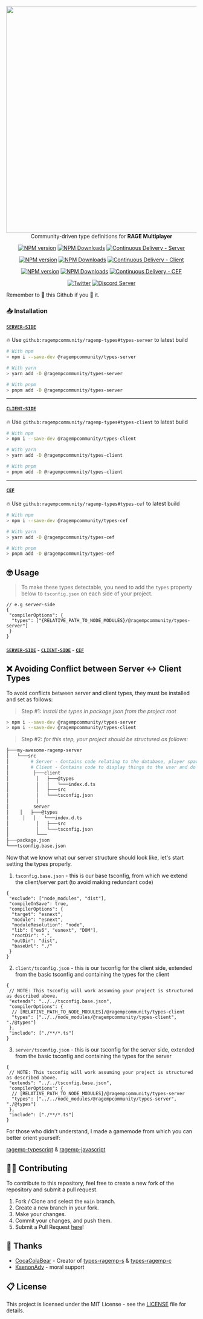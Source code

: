 <p align="center">
 <img src="https://i.imgur.com/XN2rFqw.png" width="600"/><br>
 Community-driven type definitions for <strong>RAGE Multiplayer</strong>
</p>

<p align="center">
    <a href="https://www.npmjs.com/package/@ragempcommunity/types-server" target="__blank"><img src="https://img.shields.io/npm/v/@ragempcommunity/types-server?color=efc75a&label=Server" alt="NPM version"></a>
    <a href="https://www.npmjs.com/package/@ragempcommunity/types-server" target="__blank"><img alt="NPM Downloads" src="https://img.shields.io/npm/dm/@ragempcommunity/types-server?color=50a36f&label="></a>
    <a href="https://github.com/ragempcommunity/ragemp-types/actions/workflows/cd-server.yml" target="__blank"><img alt="Continuous Delivery - Server" src="https://img.shields.io/github/workflow/status/ragempcommunity/ragemp-types/Continuous%20Delivery%20-%20Server"></a>
</p>

<p align="center">
 <a href="https://www.npmjs.com/package/@ragempcommunity/types-client" target="__blank"><img src="https://img.shields.io/npm/v/@ragempcommunity/types-client?color=efc75a&label=Client" alt="NPM version"></a>
 <a href="https://www.npmjs.com/package/@ragempcommunity/types-client" target="__blank"><img alt="NPM Downloads" src="https://img.shields.io/npm/dm/@ragempcommunity/types-client?color=50a36f&label="></a>
 <a href="https://github.com/ragempcommunity/ragemp-types/actions/workflows/cd-client.yml" target="__blank"><img alt="Continuous Delivery - Client" src="https://img.shields.io/github/workflow/status/ragempcommunity/ragemp-types/Continuous%20Delivery%20-%20Client"></a>
</p>

<p align="center">
 <a href="https://www.npmjs.com/package/@ragempcommunity/types-cef" target="__blank"><img src="https://img.shields.io/npm/v/@ragempcommunity/types-cef?color=efc75a&label=CEF" alt="NPM version"></a>
 <a href="https://www.npmjs.com/package/@ragempcommunity/types-cef" target="__blank"><img alt="NPM Downloads" src="https://img.shields.io/npm/dm/@ragempcommunity/types-cef?color=50a36f&label="></a>
 <a href="https://github.com/ragempcommunity/ragemp-types/actions/workflows/cd-cef.yml" target="__blank"><img alt="Continuous Delivery - CEF" src="https://img.shields.io/github/workflow/status/ragempcommunity/ragemp-types/Continuous%20Delivery%20-%20Cef"></a>
</p>

<p align="center">
 <a href="https://twitter.com/ragemultiplayer" target="__blank"><img alt="Twitter" src="https://img.shields.io/twitter/follow/ragemultiplayer.svg?maxAge=86400"></a>
 <a href="https://discord.com/invite/tChBaeu" target="__blank"><img alt="Discord Server" src="https://img.shields.io/discord/183979885788659713?label=discord&color=7289da"></a>
</p>

Remember to 🌟 this Github if you 💖 it.

### 📥 Installation

#### [`SERVER-SIDE`](https://github.com/ragempcommunity/ragemp-types/tree/main/packages/server)

:fire: Use `github:ragempcommunity/ragemp-types#types-server` to latest build

```bash
# With npm
> npm i --save-dev @ragempcommunity/types-server

# With yarn
> yarn add -D @ragempcommunity/types-server

# With pnpm
> pnpm add -D @ragempcommunity/types-server
```

---

#### [`CLIENT-SIDE`](https://github.com/ragempcommunity/ragemp-types/tree/main/packages/client)

:fire: Use `github:ragempcommunity/ragemp-types#types-client` to latest build

```sh
# With npm
> npm i --save-dev @ragempcommunity/types-client

# With yarn
> yarn add -D @ragempcommunity/types-client

# With pnpm
> pnpm add -D @ragempcommunity/types-client
```

---

#### [`CEF`](https://github.com/ragempcommunity/ragemp-types/tree/main/packages/cef)

:fire: Use `github:ragempcommunity/ragemp-types#types-cef` to latest build

```bash
# With npm
> npm i --save-dev @ragempcommunity/types-cef

# With yarn
> yarn add -D @ragempcommunity/types-cef

# With pnpm
> pnpm add -D @ragempcommunity/types-cef
```

## 🤓 Usage

> To make these types detectable, you need to add the `types` property below to `tsconfig.json` on each side of your project.

```jsonc
// e.g server-side
{
 "compilerOptions": {
  "types": ["{RELATIVE_PATH_TO_NODE_MODULES}/@ragempcommunity/types-server"]
 }
}
```

#### [`SERVER-SIDE`](https://github.com/ragempcommunity/ragemp-types/tree/main/packages/server) - [`CLIENT-SIDE`](https://github.com/ragempcommunity/ragemp-types/tree/main/packages/client) - [`CEF`](https://github.com/ragempcommunity/ragemp-types/tree/main/packages/cef)

## ❌ Avoiding Conflict between Server <-> Client Types

To avoid conflicts between server and client types, they must be installed and set as follows:

> Step #1: _install the types in package.json from the project root_

```sh
> npm i --save-dev @ragempcommunity/types-server
> npm i --save-dev @ragempcommunity/types-client
```

> Step #2: _for this step, your project should be structured as follows:_

```sh
├───my-awesome-ragemp-server
│   └───src
│        # Server - Contains code relating to the database, player spawning, etc.
│        # Client - Contains code to display things to the user and do things to them.
│         ├───client
│          │   ├───@types
│          │   │   └───index.d.ts
│          │   ├───src
│          │   └───tsconfig.json
│          │
│         server
│    │   ├───@types
│     │   │   └───index.d.ts
│          │   ├───src
│          │   └───tsconfig.json
│          └───
├───package.json
└───tsconfig.base.json
```

Now that we know what our server structure should look like, let's start setting the types properly.

1. `tsconfig.base.json` - this is our base tsconfig, from which we extend the client/server part (to avoid making redundant code)

```jsonc
{
 "exclude": ["node_modules", "dist"],
 "compileOnSave": true,
 "compilerOptions": {
  "target": "esnext",
  "module": "esnext",
  "moduleResolution": "node",
  "lib": ["es6", "esnext", "DOM"],
  "rootDir": ".",
  "outDir": "dist",
  "baseUrl": "./"
 }
}
```

2. `client/tsconfig.json` - this is our tsconfig for the client side, extended from the basic tsconfig and containing the types for the client

```jsonc
{
 // NOTE: This tsconfig will work assuming your project is structured as described above.
 "extends": "../../tsconfig.base.json",
 "compilerOptions": {
  // [RELATIVE_PATH_TO_NODE_MODULES]/@ragempcommunity/types-client
  "types": ["../../node_modules/@ragempcommunity/types-client", "./@types"]
 },
 "include": ["./**/*.ts"]
}
```

3. `server/tsconfig.json` - this is our tsconfig for the server side, extended from the basic tsconfig and containing the types for the server

```jsonc
{
 // NOTE: This tsconfig will work assuming your project is structured as described above.
 "extends": "../../tsconfig.base.json",
 "compilerOptions": {
  // [RELATIVE_PATH_TO_NODE_MODULES]/@ragempcommunity/types-server
  "types": ["../../node_modules/@ragempcommunity/types-server", "./@types"]
 },
 "include": ["./**/*.ts"]
}
```

For those who didn't understand, I made a gamemode from which you can better orient yourself:

[ragemp-typescript](https://github.com/LeonardSSH/ragemp-typescript) & [ragemp-javascript](https://github.com/LeonardSSH/ragemp-javascript)

## 👨‍💻 Contributing

To contribute to this repository, feel free to create a new fork of the repository and submit a pull request.

1. Fork / Clone and select the `main` branch.
2. Create a new branch in your fork.
3. Make your changes.
4. Commit your changes, and push them.
5. Submit a Pull Request [here](https://github.com/ragempcommunity/ragemp-types/pulls)!

## 🎉 Thanks

- [CocaColaBear](https://github.com/CocaColaBear/) - Creator of [types-ragemp-s](https://github.com/CocaColaBear/types-ragemp-s) & [types-ragemp-c](https://github.com/CocaColaBear/types-ragemp-c)
- [KsenonAdv](https://github.com/ksenonadv) - moral support

## 📋 License

This project is licensed under the MIT License - see the [LICENSE](LICENSE) file for details.
